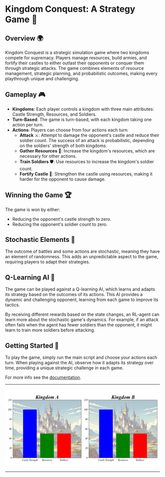 # Kingdom Conquest: A Strategy Game 🏰

## Overview 🌍
Kingdom Conquest is a strategic simulation game where two kingdoms compete for supremacy. Players manage resources, build armies, and fortify their castles to either outlast their opponents or conquer them through strategic attacks. The game combines elements of resource management, strategic planning, and probabilistic outcomes, making every playthrough unique and challenging.

## Gameplay 🎮
- **Kingdoms**: Each player controls a kingdom with three main attributes: Castle Strength, Resources, and Soldiers.
- **Turn-Based**: The game is turn-based, with each kingdom taking one action per turn.
- **Actions**: Players can choose from four actions each turn:
  - **Attack** ⚔️: Attempt to damage the opponent's castle and reduce their soldier count. The success of an attack is probabilistic, depending on the soldiers' strength of both kingdoms.
  - **Gather Resources** 🌾: Increase the kingdom's resources, which are necessary for other actions.
  - **Train Soldiers** 🛡️: Use resources to increase the kingdom's soldier count.
  - **Fortify Castle** 🏰: Strengthen the castle using resources, making it harder for the opponent to cause damage.

## Winning the Game 🏆
The game is won by either:
- Reducing the opponent's castle strength to zero.
- Reducing the opponent's soldier count to zero.

## Stochastic Elements 🎲
The outcome of battles and some actions are stochastic, meaning they have an element of randomness. This adds an unpredictable aspect to the game, requiring players to adapt their strategies.

## Q-Learning AI 🤖
The game can be played against a Q-learning AI, which learns and adapts its strategy based on the outcomes of its actions. This AI provides a dynamic and challenging opponent, learning from each game to improve its tactics.

By receiving different rewards based on the state changes, an RL-agent can learn more about the stochastic game's dynamics. For example, if an attack often fails when the agent has fewer soldiers than the opponent, it might learn to train more soldiers before attacking. 

## Getting Started 🚀
To play the game, simply run the main script and choose your actions each turn. When playing against the AI, observe how it adapts its strategy over time, providing a unique strategic challenge in each game.

For more info see the [documentation](docs/Docs.md).

---------------------------------------------

![Alt text](docs/example.png)

---------------------------------------------